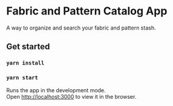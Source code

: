# Fabric and Pattern Catalog App

A way to organize and search your fabric and pattern stash.

## Get started

### `yarn install`

### `yarn start`

Runs the app in the development mode.<br />
Open [http://localhost:3000](http://localhost:3000) to view it in the browser.